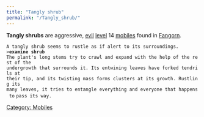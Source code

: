 ```yaml
---
title: "Tangly shrub"
permalink: "/Tangly_shrub/"
---
```


**Tangly shrubs** are aggressive, [evil](alignment "wikilink")
[level](level "wikilink") 14 [mobiles](mobile "wikilink") found in
[Fangorn](Fangorn "wikilink").

`A tangly shrub seems to rustle as if alert to its surroundings.`
`>`**`examine shrub`**
`The plant's long stems try to crawl and expand with the help of the rest of the`
`undergrowth that surrounds it. Its entwining leaves have forked tendrils at`
`their tip, and its twisting mass forms clusters at its growth. Rustling its`
`many leaves, it tries to entangle everything and everyone that happens to`
`pass its way.`

[Category: Mobiles](Category:_Mobiles "wikilink")